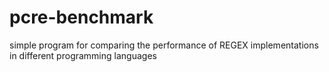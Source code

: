 # pcre-benchmark
simple program for comparing the performance of REGEX implementations in different programming languages
